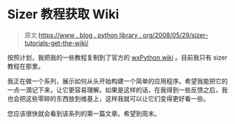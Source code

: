 # Sizer 教程获取 Wiki

> 原文:[https://www . blog . python library . org/2008/05/29/sizer-tutorials-get-the-wiki/](https://www.blog.pythonlibrary.org/2008/05/29/sizer-tutorials-get-the-wiki/)

按照计划，我把我的一些教程复制到了官方的 [wxPython wiki](http://wiki.wxpython.org/SizerTutorials) 。目前我只有 sizer 教程在那里。

我正在做一个系列，展示如何从头开始构建一个简单的应用程序。希望我能把它的一点一滴记下来，让它更容易理解。如果是这样的话，在我得到一些反馈之后，我也会把这些零碎的东西放到维基上，这样我就可以让它们变得更好看一些。

您应该很快就会看到该系列的第一篇文章。希望到周末。